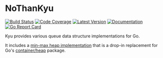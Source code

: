 # NoThanKyu

[![Build Status](https://github.com/dogmatiq/kyu/workflows/CI/badge.svg)](https://github.com/dogmatiq/kyu/actions?workflow=CI)
[![Code Coverage](https://img.shields.io/codecov/c/github/dogmatiq/kyu/master.svg)](https://codecov.io/github/dogmatiq/kyu)
[![Latest Version](https://img.shields.io/github/tag/dogmatiq/kyu.svg?label=semver)](https://semver.org)
[![Documentation](https://img.shields.io/badge/go.dev-reference-007d9c)](https://pkg.go.dev/github.com/dogmatiq/kyu)
[![Go Report Card](https://goreportcard.com/badge/github.com/dogmatiq/kyu)](https://goreportcard.com/report/github.com/dogmatiq/kyu)

Kyu provides various queue data structure implementations for Go.

It includes a [min-max heap
implementation](https://en.wikipedia.org/wiki/Min-max_heap) that is a drop-in
replacement for Go's [container/heap](https://pkg.go.dev/container/heap?tab=doc)
package.
